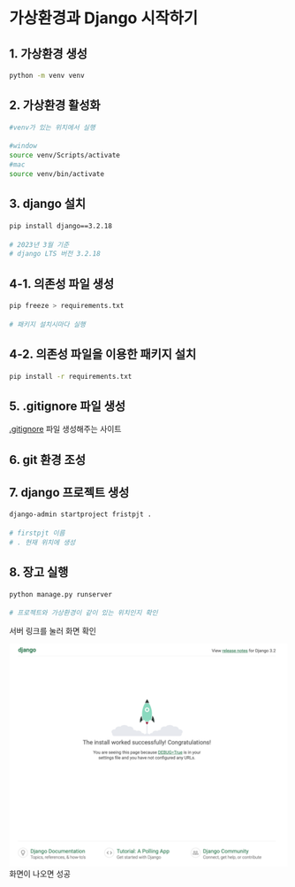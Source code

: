 # 가상환경과 Django 시작하기


## 1. 가상환경 생성
```bash
python -m venv venv
```
## 2. 가상환경 활성화
```bash
#venv가 있는 위치에서 실행

#window
source venv/Scripts/activate
#mac
source venv/bin/activate
```
## 3. django 설치
```bash
pip install django==3.2.18

# 2023년 3월 기준 
# django LTS 버전 3.2.18
```
## 4-1. 의존성 파일 생성
```bash
pip freeze > requirements.txt

# 패키지 설치시마다 실행
```
## 4-2. 의존성 파일을 이용한 패키지 설치
```bash
pip install -r requirements.txt
```
## 5. .gitignore 파일 생성
[.gitignore](https://www.toptal.com/developers/gitignore) 파일 생성해주는 사이트

## 6. git 환경 조성

## 7. django 프로젝트 생성
```bash
django-admin startproject fristpjt .

# firstpjt 이름 
# . 현재 위치에 생성
```
## 8. 장고 실행
```bash
python manage.py runserver

# 프로젝트와 가상환경이 같이 있는 위치인지 확인
```
서버 링크를 눌러 화면 확인

![django_rocket](../../img/django_rocket.png)
화면이 나오면 성공
 
